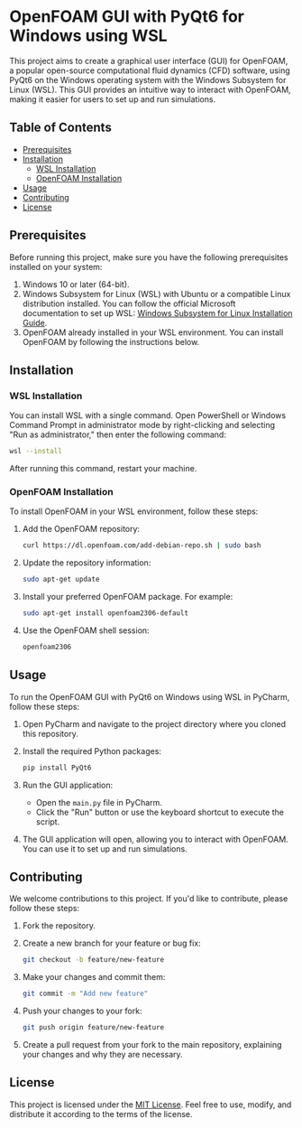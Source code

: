 # OpenFOAM GUI with PyQt6 for Windows using WSL

This project aims to create a graphical user interface (GUI) for OpenFOAM, a popular open-source computational fluid dynamics (CFD) software, using PyQt6 on the Windows operating system with the Windows Subsystem for Linux (WSL). This GUI provides an intuitive way to interact with OpenFOAM, making it easier for users to set up and run simulations.

## Table of Contents

- [Prerequisites](#prerequisites)
- [Installation](#installation)
  - [WSL Installation](#wsl-installation)
  - [OpenFOAM Installation](#openfoam-installation)
- [Usage](#usage)
- [Contributing](#contributing)
- [License](#license)

## Prerequisites

Before running this project, make sure you have the following prerequisites installed on your system:

1. Windows 10 or later (64-bit).
2. Windows Subsystem for Linux (WSL) with Ubuntu or a compatible Linux distribution installed. You can follow the official Microsoft documentation to set up WSL: [Windows Subsystem for Linux Installation Guide](https://docs.microsoft.com/en-us/windows/wsl/install).
3. OpenFOAM already installed in your WSL environment. You can install OpenFOAM by following the instructions below.

## Installation

### WSL Installation

You can install WSL with a single command. Open PowerShell or Windows Command Prompt in administrator mode by right-clicking and selecting "Run as administrator," then enter the following command:

```bash
wsl --install
```

After running this command, restart your machine.

### OpenFOAM Installation

To install OpenFOAM in your WSL environment, follow these steps:

1. Add the OpenFOAM repository:

   ```bash
   curl https://dl.openfoam.com/add-debian-repo.sh | sudo bash
   ```

2. Update the repository information:

   ```bash
   sudo apt-get update
   ```

3. Install your preferred OpenFOAM package. For example:

   ```bash
   sudo apt-get install openfoam2306-default
   ```

4. Use the OpenFOAM shell session:

   ```bash
   openfoam2306
   ```

## Usage

To run the OpenFOAM GUI with PyQt6 on Windows using WSL in PyCharm, follow these steps:

1. Open PyCharm and navigate to the project directory where you cloned this repository.

2. Install the required Python packages:

   ```bash
   pip install PyQt6
   ```

3. Run the GUI application:

   - Open the `main.py` file in PyCharm.
   - Click the "Run" button or use the keyboard shortcut to execute the script.

4. The GUI application will open, allowing you to interact with OpenFOAM. You can use it to set up and run simulations.

## Contributing

We welcome contributions to this project. If you'd like to contribute, please follow these steps:

1. Fork the repository.

2. Create a new branch for your feature or bug fix:

   ```bash
   git checkout -b feature/new-feature
   ```

3. Make your changes and commit them:

   ```bash
   git commit -m "Add new feature"
   ```

4. Push your changes to your fork:

   ```bash
   git push origin feature/new-feature
   ```

5. Create a pull request from your fork to the main repository, explaining your changes and why they are necessary.

## License

This project is licensed under the [MIT License](LICENSE). Feel free to use, modify, and distribute it according to the terms of the license.

